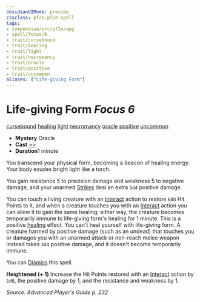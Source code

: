 ```yaml
---
obsidianUIMode: preview
cssclass: pf2e,pf2e-spell
tags:
- compendium/src/pf2e/apg
- spell/focus/6
- trait/cursebound
- trait/healing
- trait/light
- trait/necromancy
- trait/oracle
- trait/positive
- trait/uncommon
aliases: ["Life-giving Form"]
---
```

# Life-giving Form *Focus 6*   
[cursebound](/rules/traits/cursebound-apg.md)  [healing](/rules/traits/healing.md)  [light](/rules/traits/light.md)  [necromancy](/rules/traits/necromancy.md)  [oracle](/rules/traits/oracle-apg.md)  [positive](/rules/traits/positive.md)  [uncommon](/rules/traits/uncommon.md)  

- **Mystery** Oracle
- **Cast** [>>](/rules/core-rulebook/chapter-9-playing-the-game.md#Actions "Two-Action") 
- **Duration**1 minute

You transcend your physical form, becoming a beacon of healing energy. Your body exudes bright light like a torch.

You gain resistance 5 to precision damage and weakness 5 to negative damage, and your unarmed [Strikes](/rules/actions/strike.md) deal an extra `1d4` positive damage.

You can touch a living creature with an [Interact](/rules/actions/interact.md) action to restore `6d8` Hit Points to it, and when a creature touches you with an [Interact](/rules/actions/interact.md) action you can allow it to gain the same healing; either way, the creature becomes temporarily immune to life-giving form's healing for 1 minute. This is a positive [healing](/rules/traits/healing.md) effect. You can't heal yourself with life-giving form. A creature harmed by positive damage (such as an undead) that touches you or damages you with an unarmed attack or non-reach melee weapon instead takes `3d4` positive damage, and it doesn't become temporarily immune.

You can [Dismiss](/rules/actions/dismiss.md) this spell.

**Heightened (+ 1)** Increase the Hit Points restored with an [Interact](/rules/actions/interact.md) action by `1d8`, the positive damage by 1, and the resistance and weakness by 1.

*Source: Advanced Player's Guide p. 232*
